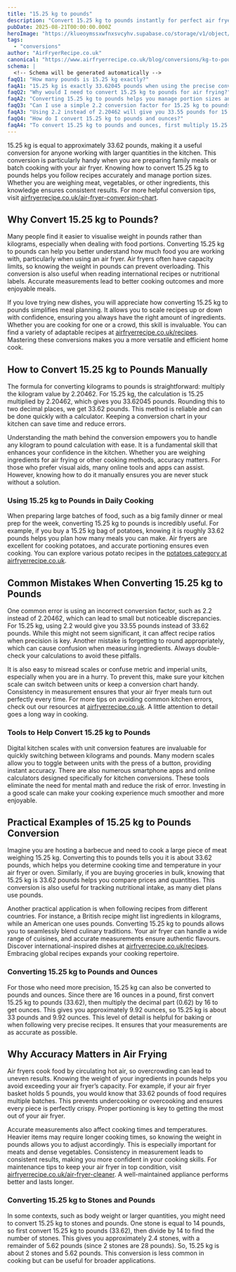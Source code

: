 ```yaml
---
title: "15.25 kg to pounds"
description: "Convert 15.25 kg to pounds instantly for perfect air fryer portions. Get accurate results and handy cooking tips for your next meal prep."
pubDate: 2025-08-21T00:00:00.000Z
heroImage: "https://klueoymssxwfnxsvcyhv.supabase.co/storage/v1/object/public/Shmucket/15-25-kg-to-pounds.webp"
tags:
  - "conversions"
author: "AirFryerRecipe.co.uk"
canonical: "https://www.airfryerrecipe.co.uk/blog/conversions/kg-to-pounds/15-25-kg-to-pounds"
schema: |
  <!-- Schema will be generated automatically -->
faqQ1: "How many pounds is 15.25 kg exactly?"
faqA1: "15.25 kg is exactly 33.62045 pounds when using the precise conversion factor of 2.20462 pounds per kilogram. For most practical purposes, especially in cooking, it is perfectly acceptable to round this to 33.62 pounds. This level of accuracy ensures your recipes turn out as intended, whether you are using an air fryer or traditional oven."
faqQ2: "Why would I need to convert 15.25 kg to pounds for air frying?"
faqA2: "Converting 15.25 kg to pounds helps you manage portion sizes and avoid overloading your air fryer basket. Air fryers work best when not overcrowded, as this allows hot air to circulate evenly around the food. Knowing the weight in pounds makes it easier to follow recipes designed for imperial measurements and ensures consistent cooking results. It is especially useful when meal prepping or cooking for larger groups."
faqQ3: "Can I use a simple 2.2 conversion factor for 15.25 kg to pounds?"
faqA3: "Using 2.2 instead of 2.20462 will give you 33.55 pounds for 15.25 kg, which is very close to the exact value of 33.62 pounds. For most everyday cooking purposes, this slight difference is negligible and will not affect your recipes. However, for baking or when precision is critical, it is better to use the more accurate factor. Digital scales or online converters can help you avoid any guesswork."
faqQ4: "How do I convert 15.25 kg to pounds and ounces?"
faqA4: "To convert 15.25 kg to pounds and ounces, first multiply 15.25 by 2.20462 to get 33.62045 pounds. The whole number part is 33 pounds. Multiply the decimal part (0.62045) by 16 to get ounces, which is approximately 9.93 ounces. So, 15.25 kg is about 33 pounds and 9.93 ounces. This method is useful for recipes requiring very precise measurements."
---
```

<p>15.25 kg is equal to approximately 33.62 pounds, making it a useful conversion for anyone working with larger quantities in the kitchen. This conversion is particularly handy when you are preparing family meals or batch cooking with your air fryer. Knowing how to convert 15.25 kg to pounds helps you follow recipes accurately and manage portion sizes. Whether you are weighing meat, vegetables, or other ingredients, this knowledge ensures consistent results. For more helpful conversion tips, visit <a href=https://www.airfryerrecipe.co.uk/air-fryer-conversion-chart>airfryerrecipe.co.uk/air-fryer-conversion-chart</a>.</p>

<h2>Why Convert 15.25 kg to Pounds?</h2>
<p>Many people find it easier to visualise weight in pounds rather than kilograms, especially when dealing with food portions. Converting 15.25 kg to pounds can help you better understand how much food you are working with, particularly when using an air fryer. Air fryers often have capacity limits, so knowing the weight in pounds can prevent overloading. This conversion is also useful when reading international recipes or nutritional labels. Accurate measurements lead to better cooking outcomes and more enjoyable meals.</p>
<p>If you love trying new dishes, you will appreciate how converting 15.25 kg to pounds simplifies meal planning. It allows you to scale recipes up or down with confidence, ensuring you always have the right amount of ingredients. Whether you are cooking for one or a crowd, this skill is invaluable. You can find a variety of adaptable recipes at <a href=https://www.airfryerrecipe.co.uk/recipes>airfryerrecipe.co.uk/recipes</a>. Mastering these conversions makes you a more versatile and efficient home cook.</p>

<h2>How to Convert 15.25 kg to Pounds Manually</h2>
<p>The formula for converting kilograms to pounds is straightforward: multiply the kilogram value by 2.20462. For 15.25 kg, the calculation is 15.25 multiplied by 2.20462, which gives you 33.62045 pounds. Rounding this to two decimal places, we get 33.62 pounds. This method is reliable and can be done quickly with a calculator. Keeping a conversion chart in your kitchen can save time and reduce errors.</p>
<p>Understanding the math behind the conversion empowers you to handle any kilogram to pound calculation with ease. It is a fundamental skill that enhances your confidence in the kitchen. Whether you are weighing ingredients for air frying or other cooking methods, accuracy matters. For those who prefer visual aids, many online tools and apps can assist. However, knowing how to do it manually ensures you are never stuck without a solution.</p>

<h3>Using 15.25 kg to Pounds in Daily Cooking</h3>
<p>When preparing large batches of food, such as a big family dinner or meal prep for the week, converting 15.25 kg to pounds is incredibly useful. For example, if you buy a 15.25 kg bag of potatoes, knowing it is roughly 33.62 pounds helps you plan how many meals you can make. Air fryers are excellent for cooking potatoes, and accurate portioning ensures even cooking. You can explore various potato recipes in the <a href=https://www.airfryerrecipe.co.uk/recipe-category/potatoes>potatoes category at airfryerrecipe.co.uk</a>.</p>

<h2>Common Mistakes When Converting 15.25 kg to Pounds</h2>
<p>One common error is using an incorrect conversion factor, such as 2.2 instead of 2.20462, which can lead to small but noticeable discrepancies. For 15.25 kg, using 2.2 would give you 33.55 pounds instead of 33.62 pounds. While this might not seem significant, it can affect recipe ratios when precision is key. Another mistake is forgetting to round appropriately, which can cause confusion when measuring ingredients. Always double-check your calculations to avoid these pitfalls.</p>
<p>It is also easy to misread scales or confuse metric and imperial units, especially when you are in a hurry. To prevent this, make sure your kitchen scale can switch between units or keep a conversion chart handy. Consistency in measurement ensures that your air fryer meals turn out perfectly every time. For more tips on avoiding common kitchen errors, check out our resources at <a href=https://www.airfryerrecipe.co.uk/>airfryerrecipe.co.uk</a>. A little attention to detail goes a long way in cooking.</p>

<h3>Tools to Help Convert 15.25 kg to Pounds</h3>
<p>Digital kitchen scales with unit conversion features are invaluable for quickly switching between kilograms and pounds. Many modern scales allow you to toggle between units with the press of a button, providing instant accuracy. There are also numerous smartphone apps and online calculators designed specifically for kitchen conversions. These tools eliminate the need for mental math and reduce the risk of error. Investing in a good scale can make your cooking experience much smoother and more enjoyable.</p>

<h2>Practical Examples of 15.25 kg to Pounds Conversion</h2>
<p>Imagine you are hosting a barbecue and need to cook a large piece of meat weighing 15.25 kg. Converting this to pounds tells you it is about 33.62 pounds, which helps you determine cooking time and temperature in your air fryer or oven. Similarly, if you are buying groceries in bulk, knowing that 15.25 kg is 33.62 pounds helps you compare prices and quantities. This conversion is also useful for tracking nutritional intake, as many diet plans use pounds.</p>
<p>Another practical application is when following recipes from different countries. For instance, a British recipe might list ingredients in kilograms, while an American one uses pounds. Converting 15.25 kg to pounds allows you to seamlessly blend culinary traditions. Your air fryer can handle a wide range of cuisines, and accurate measurements ensure authentic flavours. Discover international-inspired dishes at <a href=https://www.airfryerrecipe.co.uk/recipes>airfryerrecipe.co.uk/recipes</a>. Embracing global recipes expands your cooking repertoire.</p>

<h3>Converting 15.25 kg to Pounds and Ounces</h3>
<p>For those who need more precision, 15.25 kg can also be converted to pounds and ounces. Since there are 16 ounces in a pound, first convert 15.25 kg to pounds (33.62), then multiply the decimal part (0.62) by 16 to get ounces. This gives you approximately 9.92 ounces, so 15.25 kg is about 33 pounds and 9.92 ounces. This level of detail is helpful for baking or when following very precise recipes. It ensures that your measurements are as accurate as possible.</p>

<h2>Why Accuracy Matters in Air Frying</h2>
<p>Air fryers cook food by circulating hot air, so overcrowding can lead to uneven results. Knowing the weight of your ingredients in pounds helps you avoid exceeding your air fryer’s capacity. For example, if your air fryer basket holds 5 pounds, you would know that 33.62 pounds of food requires multiple batches. This prevents undercooking or overcooking and ensures every piece is perfectly crispy. Proper portioning is key to getting the most out of your air fryer.</p>
<p>Accurate measurements also affect cooking times and temperatures. Heavier items may require longer cooking times, so knowing the weight in pounds allows you to adjust accordingly. This is especially important for meats and dense vegetables. Consistency in measurement leads to consistent results, making you more confident in your cooking skills. For maintenance tips to keep your air fryer in top condition, visit <a href=https://www.airfryerrecipe.co.uk/air-fryer-cleaner>airfryerrecipe.co.uk/air-fryer-cleaner</a>. A well-maintained appliance performs better and lasts longer.</p>

<h3>Converting 15.25 kg to Stones and Pounds</h3>
<p>In some contexts, such as body weight or larger quantities, you might need to convert 15.25 kg to stones and pounds. One stone is equal to 14 pounds, so first convert 15.25 kg to pounds (33.62), then divide by 14 to find the number of stones. This gives you approximately 2.4 stones, with a remainder of 5.62 pounds (since 2 stones are 28 pounds). So, 15.25 kg is about 2 stones and 5.62 pounds. This conversion is less common in cooking but can be useful for broader applications.</p>
